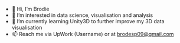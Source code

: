 - 👋 Hi, I’m Brodie
- 👀 I’m interested in data science, visualisation and analysis
- 🌱 I’m currently learning Unity3D to further improve my 3D data visualisation
- 📫 Reach me via UpWork (Username) or at brodesp09@gmail.com
